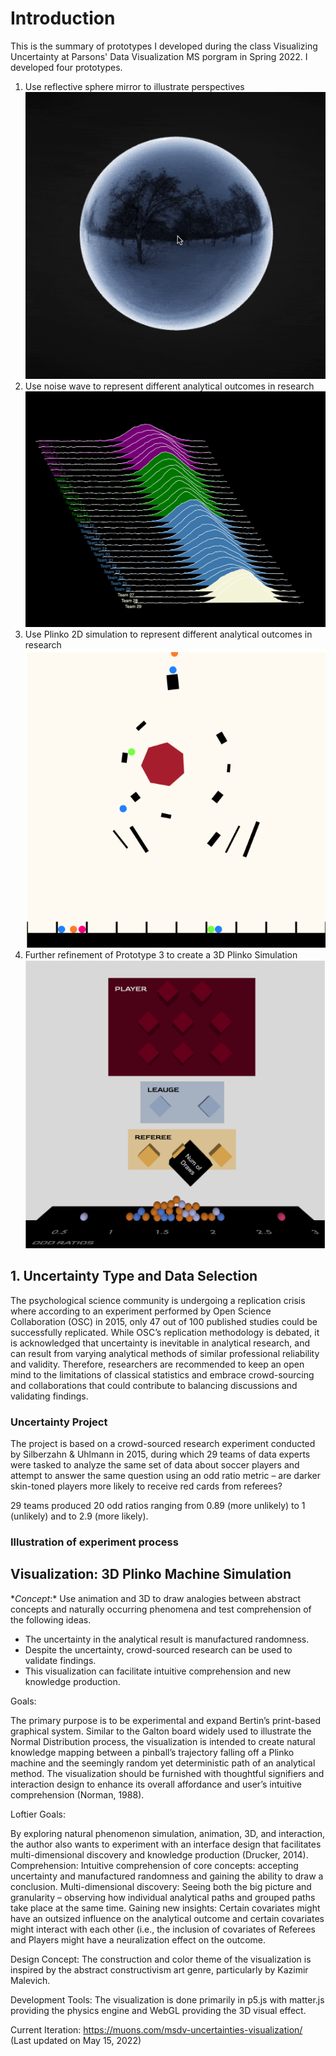 # Introduction

This is the summary of prototypes I developed during the class Visualizing Uncertainty at Parsons' Data Visualization MS porgram in Spring 2022. I developed four prototypes.

1. Use reflective sphere mirror to illustrate perspectives
   <img src="./assets/Mirror_Reflection.gif" width="500" alt="Mirror">
2. Use noise wave to represent different analytical outcomes in research
   <img src="./assets/Noise_Wave.png" width="500" alt="Noise Wave">
3. Use Plinko 2D simulation to represent different analytical outcomes in research
   <img src="./assets/Plinko_2D.png" width="500" alt="Plinko_2D">
4. Further refinement of Prototype 3 to create a 3D Plinko Simulation
   <img src="./assets/Plinko_3D.png" width="500" alt="Plinko_3D">

## 1. Uncertainty Type and Data Selection

The psychological science community is undergoing a replication crisis where according to an experiment performed by Open Science Collaboration (OSC) in 2015, only 47 out of 100 published studies could be successfully replicated. While OSC’s replication methodology is debated, it is acknowledged that uncertainty is inevitable in analytical research, and can result from varying analytical methods of similar professional reliability and validity. Therefore, researchers are recommended to keep an open mind to the limitations of classical statistics and embrace crowd-sourcing and collaborations that could contribute to balancing discussions and validating findings.

### Uncertainty Project

The project is based on a crowd-sourced research experiment conducted by Silberzahn & Uhlmann in 2015, during which 29 teams of data experts were tasked to analyze the same set of data about soccer players and attempt to answer the same question using an odd ratio metric – are darker skin-toned players more likely to receive red cards from referees?

29 teams produced 20 odd ratios ranging from 0.89 (more unlikely) to 1 (unlikely) and to 2.9 (more likely).

### Illustration of experiment process

## Visualization: 3D Plinko Machine Simulation

\*_Concept_:\* Use animation and 3D to draw analogies between abstract concepts and naturally occurring phenomena and test comprehension of the following ideas.

- The uncertainty in the analytical result is manufactured randomness.
- Despite the uncertainty, crowd-sourced research can be used to validate findings.
- This visualization can facilitate intuitive comprehension and new knowledge production.

Goals:

The primary purpose is to be experimental and expand Bertin’s print-based graphical system. Similar to the Galton board widely used to illustrate the Normal Distribution process, the visualization is intended to create natural knowledge mapping between a pinball’s trajectory falling off a Plinko machine and the seemingly random yet deterministic path of an analytical method. The visualization should be furnished with thoughtful signifiers and interaction design to enhance its overall affordance and user’s intuitive comprehension (Norman, 1988).

Loftier Goals:

By exploring natural phenomenon simulation, animation, 3D, and interaction, the author also wants to experiment with an interface design that facilitates multi-dimensional discovery and knowledge production (Drucker, 2014).
Comprehension: Intuitive comprehension of core concepts: accepting uncertainty and manufactured randomness and gaining the ability to draw a conclusion.
Multi-dimensional discovery: Seeing both the big picture and granularity – observing how individual analytical paths and grouped paths take place at the same time.
Gaining new insights: Certain covariates might have an outsized influence on the analytical outcome and certain covariates might interact with each other (i.e., the inclusion of covariates of Referees and Players might have a neuralization effect on the outcome.

Design Concept: The construction and color theme of the visualization is inspired by the abstract constructivism art genre, particularly by Kazimir Malevich.

Development Tools: The visualization is done primarily in p5.js with matter.js providing the physics engine and WebGL providing the 3D visual effect.

Current Iteration:
https://muons.com/msdv-uncertainties-visualization/
(Last updated on May 15, 2022)
